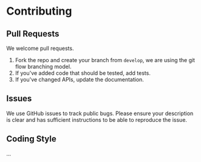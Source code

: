# Contributing


## Pull Requests
We welcome pull requests.

1. Fork the repo and create your branch from `develop`, we are using the git flow branching model.
2. If you've added code that should be tested, add tests.
3. If you've changed APIs, update the documentation.

## Issues
We use GitHub issues to track public bugs. Please ensure your description is
clear and has sufficient instructions to be able to reproduce the issue.

## Coding Style
...
